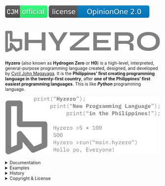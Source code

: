 [![Magayaga Official](.github/img/svg/cjm_official.svg)](img/svg/README.md)
[![Magayaga License](.github/img/svg/license.svg)](img/svg/README.md)
# [![Official Logo](.github/img/svg/logo.svg)](https://github.com/magayaga/hyzero)

**Hyzero** (also known as **Hydrogen Zero** or **H0**) is a high-level, interpreted, general-purpose programming language created, designed, and developed by [Cyril John Magayaga](https://github.com/magayaga). It is the **Philippines’ first creating programming language in the twenty-first country**, after **one of the Philippines’ first easiest programming languages**. This is like **_Python_** programming language.

[![Official Logo](.github/img/svg/hyzero_official.svg)](https://github.com/magayaga/hyzero)

<details><summary>Documentation</summary>

* Read the [Get Started](docs/Get_started.md)
* Read the [Download](docs/Download.md)

* The **hyzero** about are `hyzeroHelp.exe`:

  A. **PowerShell** or **Bash**:
  ```
  ./hyzeroHelp
  ```

  B. **Command Prompt, also known as** `cmd.exe`:
  ```
  hyzeroHelp.exe
  ```


</details>
<details><summary>Examples</summary>

1. The following shows how the simple **Hello, World!** the app is written in **Hyzero**.

Hyzero programming language in original version (**v0.0.1 - v0.0.3**):

```python
print("Hello, World!")
```
Hyzero programming language in current version (**v0.1.0** - _present_):

```rust
write("Hello, World!")
```

</details>

<details><summary>History</summary>

## 1. New programming language of the Asia (2022-present)
Hyzero was created on July 25, 2022, by Cyril John Magayaga. It is the Philippines' first programming language.

The Hyzero documents, design, implementation, and related tools are hosted on GitHub private under the OpinionOne version 2.

**On July 30, 2022**, Cyril John Magayaga said __Hyzero__ was a new programming language like calculator, command language, computer program, and upcoming application.

**On August 5, 2022**, Cyril John Magayaga announced that __Hyzero__ become new high-level and general-purpose programming language, and the Philippines’ first easiest programming languages. The new filename extension on .hyzero is called the source code of a program. 

**On August 6, 2022**, Cyril John Magayaga announced that __Hyzero__ programming languages like __Python__. The _Hyzero 0.1_ was released on __August 15, 2022__, with many major new features.

**On August 13, 2022**, Cyril John Magayaga announced that __Hyzero__ programming language, new features of Hyzero in the Philippines.

**On August 24, 2022**, Cyril John Magayaga announced that __Hyzero__ programming language, written in **Python** programming language (High-level, Interpreted, & General-purpose) and **C** programming language (Binary). Not to be confused with [**_Hy_**](https://github.com/hylang/hy) _programming language_ and don't known as **_Zero_** _programming language_. 

__Hyzero__ programming language become **Strong** and **Dynamic** programming language. `.hyzero` was real file extension of **Hyzero**.

### Build of the Hyzero
There are a few languages that have followed this model for other ecosystems, and Hyzero aims to fill an analogous role for Python:

* C → C++
* Visual Basic → Visual Basic .NET
* JavaScript → TypeScript
* Java → Kotlin
* MATLAB → Julia
* Objective-C → Swift
* C++ → Carbon
* Python → **_Hyzero_**

</details>

<details><summary>Copyright & License</summary>

### Copyright: 
* Copyright 2022 [Cyril John Magayaga](https://github.com/magayaga)
* Copyright 2001-2022 [Python Software Foundation](https://www.python.org/psf/)
* Copyright 2022 [OpinionWork Foundation](https://github.com/OpinionWork)

### License:
The **Hyzero** documents, design, implementation, and related tools are hosted on **GitHub private** under the **OpinionOne (Latest Version 2)**.

</details>
